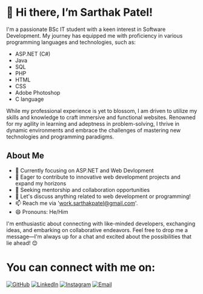 # 👋 Hi there, I’m Sarthak Patel!

I'm a passionate BSc IT student with a keen interest in Software Development. My journey has equipped me with proficiency in various programming languages and technologies, such as:

- ASP.NET (C#)
- Java
- SQL
- PHP
- HTML
- CSS
- Adobe Photoshop
- C language

While my professional experience is yet to blossom, I am driven to utilize my skills and knowledge to craft immersive and functional websites. Renowned for my agility in learning and adeptness in problem-solving, I thrive in dynamic environments and embrace the challenges of mastering new technologies and programming paradigms.

## About Me
- 🌱 Currently focusing on ASP.NET and Web Devlopment
- 💼 Eager to contribute to innovative web development projects and expand my horizons
- 🤔 Seeking mentorship and collaboration opportunities
- 💬 Let's discuss anything related to web development or programming!
- 📫 Reach me via 'work.sarthakpatel@gmail.com'.
- 😄 Pronouns: He/Him

I'm enthusiastic about connecting with like-minded developers, exchanging ideas, and embarking on collaborative endeavors. Feel free to drop me a message—I'm always up for a chat and excited about the possibilities that lie ahead! 😊


# You can connect with me on:

[![GitHub](https://img.shields.io/badge/GitHub-%23121011.svg?&style=for-the-badge&logo=github&logoColor=white)](https://github.com/Sarthak1315)
[![LinkedIn](https://img.shields.io/badge/LinkedIn-%230A66C2.svg?&style=for-the-badge&logo=linkedin&logoColor=white)](https://www.linkedin.com/in/sarthak-patel-sp1315/)
[![Instagram](https://img.shields.io/badge/Instagram-%23E4405F.svg?&style=for-the-badge&logo=instagram&logoColor=white)](https://www.instagram.com/___sarthak_13/)
[![Email](https://img.shields.io/badge/Email-%23D14836.svg?&style=for-the-badge&logo=gmail&logoColor=white)](mailto:work.sarthakpatel@gmail.com)
